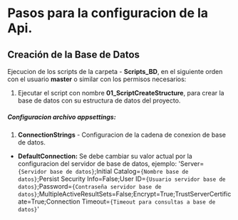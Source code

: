 # Pasos para la configuracion de la Api.

## Creación de la Base de Datos ##

Ejecucion de los scripts de la carpeta - **Scripts_BD**, en el siguiente orden con el usuario **master** o similar con los permisos necesarios:

1. Ejecutar el script con nombre **01_ScriptCreateStructure**, para crear la base de datos con su estructura de datos del proyecto.

##### Configuracion archivo appsettings:

1. **ConnectionStrings** - Configuracion de la cadena de conexion de base de datos.
- **DefaultConnection:** Se debe cambiar su valor actual por la configuracion del servidor de base de datos, ejemplo:
'Server=```{Servidor base de datos}```;Initial Catalog=```{Nombre base de datos}```;Persist Security Info=False;User ID=```{Usuario servidor base de datos}```;Password=```{Contraseña servidor base de datos}```;MultipleActiveResultSets=False;Encrypt=True;TrustServerCertificate=True;Connection Timeout=```{Timeout para consultas a base de datos}```'
